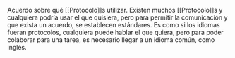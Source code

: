 Acuerdo sobre qué [[Protocolo]]s utilizar. Existen muchos [[Protocolo]]s y cualquiera podría usar el que quisiera, pero para permitir la comunicación y que exista un acuerdo, se establecen estándares. Es como si los idiomas fueran protocolos, cualquiera puede hablar el que quiera, pero para poder colaborar para una tarea, es necesario llegar a un idioma común, como inglés. 